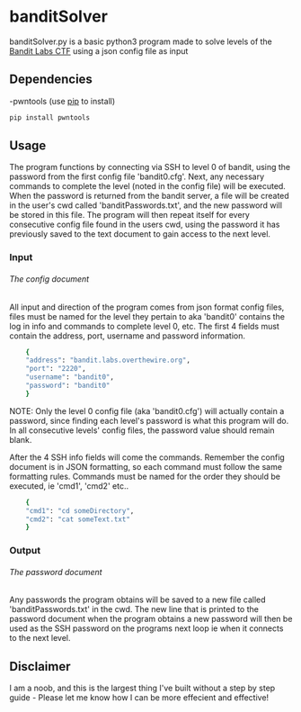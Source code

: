 # banditSolver
banditSolver.py is a basic python3 program made to solve levels of the [Bandit Labs CTF](https://overthewire.org/wargames/bandit/) using a json config file as input

## Dependencies
-pwntools (use [pip](https://pip.pypa.io/en/stable/) to install)

```bash
pip install pwntools
```

## Usage 
The program functions by connecting via SSH to level 0 of bandit, using the password from the first config file 'bandit0.cfg'. Next, any necessary commands to complete the level (noted in the config file) will be executed. When the password is returned from the bandit server, a file will be created in the user's cwd called 'banditPasswords.txt', and the new password will be stored in this file. The program will then repeat itself for every consecutive config file found in the users cwd, using the password it has previously saved to the text document to gain access to the next level.

### Input
###### The config document
All input and direction of the program comes from json format config files, files must be named for the level they pertain to aka 'bandit0' contains the log in info and commands to complete level 0, etc. The first 4 fields must contain the address, port, username and password information.

```bash
    {
    "address": "bandit.labs.overthewire.org",
    "port": "2220",
    "username": "bandit0",
    "password": "bandit0"
    }
```
NOTE: Only the level 0 config file (aka 'bandit0.cfg') will actually contain a password, since finding each level's password is what this program will do. In all consecutive levels' config files, the password value should remain blank.

After the 4 SSH info fields will come the commands. Remember the config document is in JSON formatting, so each command must follow the same formatting rules. Commands must be named for the order they should be executed, ie 'cmd1', 'cmd2' etc..

```bash
    {
    "cmd1": "cd someDirectory",
    "cmd2": "cat someText.txt"
    }
```

### Output
###### The password document
Any passwords the program obtains will be saved to a new file called 'banditPasswords.txt' in the cwd. The new line that is printed to the password document when the program obtains a new password will then be used as the SSH password on the programs next loop ie when it connects to the next level.

## Disclaimer
I am a noob, and this is the largest thing I've built without a step by step guide - Please let me know how I can be more effecient and effective!
